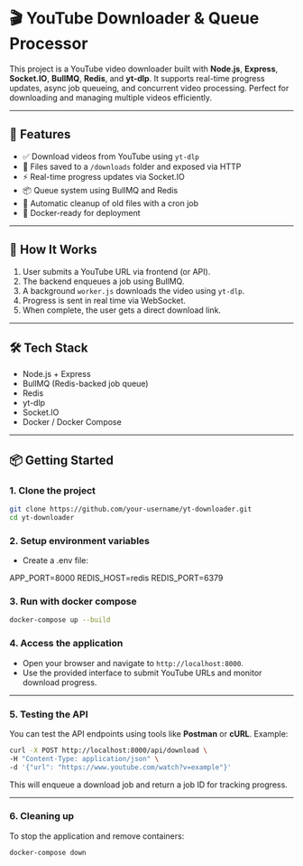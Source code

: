 # 🎬 YouTube Downloader & Queue Processor

This project is a YouTube video downloader built with **Node.js**, **Express**, **Socket.IO**, **BullMQ**, **Redis**, and **yt-dlp**. It supports real-time progress updates, async job queueing, and concurrent video processing. Perfect for downloading and managing multiple videos efficiently.

---

## 🚀 Features

- ✅ Download videos from YouTube using `yt-dlp`
- 📁 Files saved to a `/downloads` folder and exposed via HTTP
- ⚡ Real-time progress updates via Socket.IO
- 📦 Queue system using BullMQ and Redis
- 🧹 Automatic cleanup of old files with a cron job
- 🐳 Docker-ready for deployment

---

## 🧠 How It Works

1. User submits a YouTube URL via frontend (or API).
2. The backend enqueues a job using BullMQ.
3. A background `worker.js` downloads the video using `yt-dlp`.
4. Progress is sent in real time via WebSocket.
5. When complete, the user gets a direct download link.

---

## 🛠 Tech Stack

- Node.js + Express
- BullMQ (Redis-backed job queue)
- Redis
- yt-dlp
- Socket.IO
- Docker / Docker Compose

---

## 📦 Getting Started

### 1. Clone the project

```bash
git clone https://github.com/your-username/yt-downloader.git
cd yt-downloader
```

### 2. Setup environment variables

- Create a .env file:

APP_PORT=8000
REDIS_HOST=redis
REDIS_PORT=6379

### 3. Run with docker compose

```bash
docker-compose up --build
```

### 4. Access the application

- Open your browser and navigate to `http://localhost:8000`.
- Use the provided interface to submit YouTube URLs and monitor download progress.

---

### 5. Testing the API

You can test the API endpoints using tools like **Postman** or **cURL**. Example:

```bash
curl -X POST http://localhost:8000/api/download \
-H "Content-Type: application/json" \
-d '{"url": "https://www.youtube.com/watch?v=example"}'
```

This will enqueue a download job and return a job ID for tracking progress.

---

### 6. Cleaning up

To stop the application and remove containers:

```bash
docker-compose down
```
